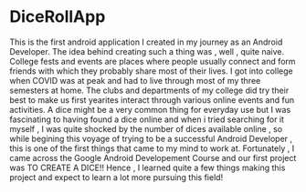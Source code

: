 # DiceRollApp
This is the first android application I created in my journey as an Android Developer. The idea behind creating such a thing was , well , quite naive. College fests and events are places where people usually connect and form friends with which they probably share most of their lives. I got into college when COVID was at peak and had to live through most of my three semesters at home. The clubs and departments of my college did try their best to make us first yearites interact through various online events and fun activities. A dice might be a very common thing for everyday use but I was fascinating to having found a dice online and when i tried searching for it myself , I was quite shocked by the number of dices available online , so while begining this voyage of trying to be a successful Android Developer , this is one of the first things that came to my mind to work at. Fortunately , I came across the Google Android Developement Course and our first project was TO CREATE A DICE!! Hence , I learned quite a few things making this project and expect to learn a lot more pursuing this field!

